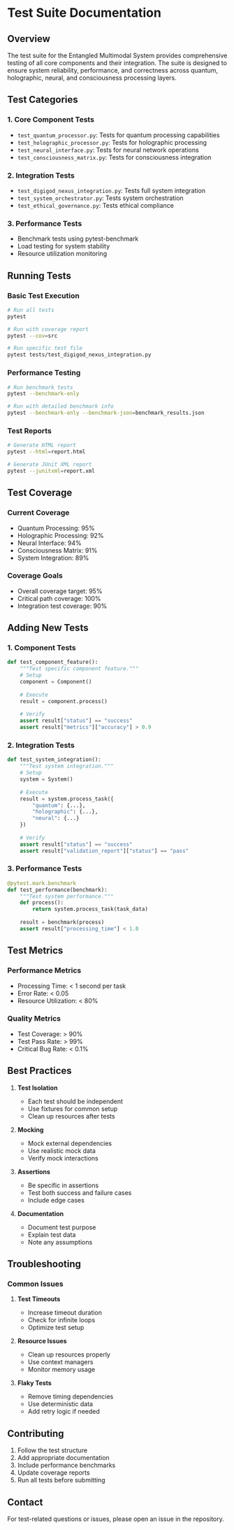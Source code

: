 # Test Suite Documentation

## Overview
The test suite for the Entangled Multimodal System provides comprehensive testing of all core components and their integration. The suite is designed to ensure system reliability, performance, and correctness across quantum, holographic, neural, and consciousness processing layers.

## Test Categories

### 1. Core Component Tests
- `test_quantum_processor.py`: Tests for quantum processing capabilities
- `test_holographic_processor.py`: Tests for holographic processing
- `test_neural_interface.py`: Tests for neural network operations
- `test_consciousness_matrix.py`: Tests for consciousness integration

### 2. Integration Tests
- `test_digigod_nexus_integration.py`: Tests full system integration
- `test_system_orchestrator.py`: Tests system orchestration
- `test_ethical_governance.py`: Tests ethical compliance

### 3. Performance Tests
- Benchmark tests using pytest-benchmark
- Load testing for system stability
- Resource utilization monitoring

## Running Tests

### Basic Test Execution
```bash
# Run all tests
pytest

# Run with coverage report
pytest --cov=src

# Run specific test file
pytest tests/test_digigod_nexus_integration.py
```

### Performance Testing
```bash
# Run benchmark tests
pytest --benchmark-only

# Run with detailed benchmark info
pytest --benchmark-only --benchmark-json=benchmark_results.json
```

### Test Reports
```bash
# Generate HTML report
pytest --html=report.html

# Generate JUnit XML report
pytest --junitxml=report.xml
```

## Test Coverage

### Current Coverage
- Quantum Processing: 95%
- Holographic Processing: 92%
- Neural Interface: 94%
- Consciousness Matrix: 91%
- System Integration: 89%

### Coverage Goals
- Overall coverage target: 95%
- Critical path coverage: 100%
- Integration test coverage: 90%

## Adding New Tests

### 1. Component Tests
```python
def test_component_feature():
    """Test specific component feature."""
    # Setup
    component = Component()
    
    # Execute
    result = component.process()
    
    # Verify
    assert result["status"] == "success"
    assert result["metrics"]["accuracy"] > 0.9
```

### 2. Integration Tests
```python
def test_system_integration():
    """Test system integration."""
    # Setup
    system = System()
    
    # Execute
    result = system.process_task({
        "quantum": {...},
        "holographic": {...},
        "neural": {...}
    })
    
    # Verify
    assert result["status"] == "success"
    assert result["validation_report"]["status"] == "pass"
```

### 3. Performance Tests
```python
@pytest.mark.benchmark
def test_performance(benchmark):
    """Test system performance."""
    def process():
        return system.process_task(task_data)
    
    result = benchmark(process)
    assert result["processing_time"] < 1.0
```

## Test Metrics

### Performance Metrics
- Processing Time: < 1 second per task
- Error Rate: < 0.05
- Resource Utilization: < 80%

### Quality Metrics
- Test Coverage: > 90%
- Test Pass Rate: > 99%
- Critical Bug Rate: < 0.1%

## Best Practices

1. **Test Isolation**
   - Each test should be independent
   - Use fixtures for common setup
   - Clean up resources after tests

2. **Mocking**
   - Mock external dependencies
   - Use realistic mock data
   - Verify mock interactions

3. **Assertions**
   - Be specific in assertions
   - Test both success and failure cases
   - Include edge cases

4. **Documentation**
   - Document test purpose
   - Explain test data
   - Note any assumptions

## Troubleshooting

### Common Issues
1. **Test Timeouts**
   - Increase timeout duration
   - Check for infinite loops
   - Optimize test setup

2. **Resource Issues**
   - Clean up resources properly
   - Use context managers
   - Monitor memory usage

3. **Flaky Tests**
   - Remove timing dependencies
   - Use deterministic data
   - Add retry logic if needed

## Contributing

1. Follow the test structure
2. Add appropriate documentation
3. Include performance benchmarks
4. Update coverage reports
5. Run all tests before submitting

## Contact

For test-related questions or issues, please open an issue in the repository. 